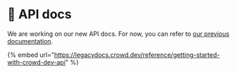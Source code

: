 # 🔌 API docs

We are working on our new API docs. For now, you can refer to [our previous documentation](https://legacydocs.crowd.dev/reference/getting-started-with-crowd-dev-api).

{% embed url="https://legacydocs.crowd.dev/reference/getting-started-with-crowd-dev-api" %}

